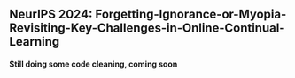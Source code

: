 ## NeurIPS 2024: Forgetting-Ignorance-or-Myopia-Revisiting-Key-Challenges-in-Online-Continual-Learning
#### Still doing some code cleaning, coming soon


